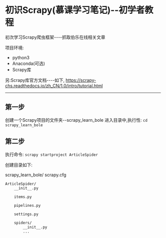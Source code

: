 初识Scrapy(慕课学习笔记)--初学者教程
===
初次学习Scrapy爬虫框架----抓取伯乐在线相关文章

项目环境:
- python3
- Anaconda(可选)
- Scrapy库

另:Scrapy库官方文档----如下,
https://scrapy-chs.readthedocs.io/zh_CN/1.0/intro/tutorial.html

----
## 第一步
创建一个Scrapy项目的文件夹--scrapy_learn_bole
进入目录中,执行性:
`cd scrapy_learn_bole`

## 第二步
执行命令:
`scrapy startproject ArticleSpider`

创建目录如下:

scrapy_learn_bole/
    scrapy.cfg

    ArticleSpider/
        __init__.py

        items.py

        pipelines.py

        settings.py

        spiders/
            __init__.py
            ...